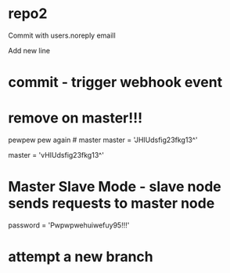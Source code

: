 # repo2

Commit with users.noreply emaill

Add new line
# commit - trigger webhook event

# remove on master!!!
pewpew pew again    # master
master = 'JHIUdsfig23fkg13^'

master = 'vHIUdsfig23fkg13^'

# Master Slave Mode - slave node sends requests to master node



password = 'Pwpwpwehuiwefuy95!!!'


# attempt a new branch





